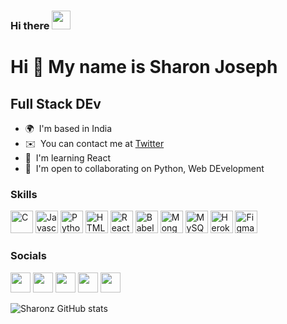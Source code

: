### Hi there   <img src="https://raw.githubusercontent.com/MartinHeinz/MartinHeinz/master/wave.gif" width="30px">

Hi 👋 My name is Sharon Joseph
==============================

Full Stack DEv
--------------

* 🌍  I'm based in India
* ✉️  You can contact me at [Twitter](twitter.com/iam_sharonz)
* 🧠  I'm learning React
* 🤝  I'm open to collaborating on Python, Web DEvelopment

### Skills

<p align="left">
<a href="https://docs.microsoft.com/en-us/cpp/?view=msvc-170" target="_blank" rel="noreferrer"><img src="https://raw.githubusercontent.com/danielcranney/readme-generator/main/public/icons/skills/c-colored.svg" width="36" height="36" alt="C" /></a>
<a href="https://developer.mozilla.org/en-US/docs/Web/JavaScript" target="_blank" rel="noreferrer"><img src="https://raw.githubusercontent.com/danielcranney/readme-generator/main/public/icons/skills/javascript-colored.svg" width="36" height="36" alt="Javascript" /></a>
<a href="https://www.python.org/" target="_blank" rel="noreferrer"><img src="https://raw.githubusercontent.com/danielcranney/readme-generator/main/public/icons/skills/python-colored.svg" width="36" height="36" alt="Python" /></a>
<a href="https://developer.mozilla.org/en-US/docs/Glossary/HTML5" target="_blank" rel="noreferrer"><img src="https://raw.githubusercontent.com/danielcranney/readme-generator/main/public/icons/skills/html5-colored.svg" width="36" height="36" alt="HTML5" /></a>
<a href="https://reactjs.org/" target="_blank" rel="noreferrer"><img src="https://raw.githubusercontent.com/danielcranney/readme-generator/main/public/icons/skills/react-colored.svg" width="36" height="36" alt="React" /></a>
<a href="https://babeljs.io/" target="_blank" rel="noreferrer"><img src="https://raw.githubusercontent.com/danielcranney/readme-generator/main/public/icons/skills/babel-colored.svg" width="36" height="36" alt="Babel" /></a>
<a href="https://www.mongodb.com/" target="_blank" rel="noreferrer"><img src="https://raw.githubusercontent.com/danielcranney/readme-generator/main/public/icons/skills/mongodb-colored.svg" width="36" height="36" alt="MongoDB" /></a>
<a href="https://www.mysql.com/" target="_blank" rel="noreferrer"><img src="https://raw.githubusercontent.com/danielcranney/readme-generator/main/public/icons/skills/mysql-colored.svg" width="36" height="36" alt="MySQL" /></a>
<a href="https://www.heroku.com/" target="_blank" rel="noreferrer"><img src="https://raw.githubusercontent.com/danielcranney/readme-generator/main/public/icons/skills/heroku-colored.svg" width="36" height="36" alt="Heroku" /></a>
<a href="https://www.figma.com/" target="_blank" rel="noreferrer"><img src="https://raw.githubusercontent.com/danielcranney/readme-generator/main/public/icons/skills/figma-colored.svg" width="36" height="36" alt="Figma" /></a>
</p>


### Socials

<p align="left"> <a href="https://www.dev.to/sharonz" target="_blank" rel="noreferrer"><img src="https://raw.githubusercontent.com/danielcranney/readme-generator/main/public/icons/socials/devdotto.svg" width="32" height="32" /></a> <a href="https://sharonz" target="_blank" rel="noreferrer"><img src="https://raw.githubusercontent.com/danielcranney/readme-generator/main/public/icons/socials/hashnode.svg" width="32" height="32" /></a> <a href="https://www.linkedin.com/in/iamsharonz" target="_blank" rel="noreferrer"><img src="https://raw.githubusercontent.com/danielcranney/readme-generator/main/public/icons/socials/linkedin.svg" width="32" height="32" /></a> <a href="https://www.stackoverflow.com/users/18809763" target="_blank" rel="noreferrer"><img src="https://raw.githubusercontent.com/danielcranney/readme-generator/main/public/icons/socials/stackoverflow.svg" width="32" height="32" /></a> <a href="https://www.twitter.com/iam_sharonz" target="_blank" rel="noreferrer"><img src="https://raw.githubusercontent.com/danielcranney/readme-generator/main/public/icons/socials/twitter.svg" width="32" height="32" /></a></p>

![Sharonz GitHub stats](https://github-readme-stats.vercel.app/api?username=iamsharonz&theme=chartreuse-dark&show_icons=true)


<!--
<p align="center">
<img align="center" src="https://github-readme-stats.vercel.app/api?username=sharonzacharia&theme=dark&show_icons=true&hide=contribs,prs">

<img align="center" src="https://github-readme-stats.vercel.app/api/top-langs/?username=sharonzacharia&layout=compact&theme=dark">
</p>


## Technologies and Tools

![](https://img.shields.io/badge/Code-Python-informational?style=flat&logo=python&logoColor=yellow&color=success)
![](https://img.shields.io/badge/Code-Dart-informational?style=flat&logo=dart&logoColor=blue&color=success)
![](https://img.shields.io/badge/Framework-Django-informational?style=flat&logo=django&logoColor=green&color=success)
![](https://img.shields.io/badge/Framework-Flask-informational?style=flat&logo=flask&logoColor=white&color=success)
![](https://img.shields.io/badge/Framework-Flutter-informational?style=flat&logo=flutter&logoColor=blue&color=success)


![](https://img.shields.io/badge/IDE-VSCode-informational?style=flat&logo=visual-studio-code&logoColor=blue&color=success)
![](https://img.shields.io/badge/IDE-AndroidStudio-informational?style=flat&logo=android-studio&logoColor=green&color=success)

![](https://img.shields.io/badge/DB-Postgres-informational?style=flat&logo=postgresql&logoColor=blue&color=success)
![](https://img.shields.io/badge/DB-MongoDB-informational?style=flat&logo=mongodb&logoColor=green&color=success)
![](https://img.shields.io/badge/Tool-FireBase-informational?style=flat&logo=firebase&logoColor=yellow&color=success)

Currently disabled repo stats card
[![Readme Card](https://github-readme-stats.vercel.app/api/pin/?username=mrnobody503&repo=github-readme-stats)](https://github.com/anuraghazra/github-readme-stats)



**MrNobody503/MrNobody503** is a ✨ _special_ ✨ repository because its `README.md` (this file) appears on your GitHub profile.

Here are some ideas to get you started:

- 🔭 I’m currently working on ...
- 🌱 I’m currently learning ...
- 👯 I’m looking to collaborate on ...
- 🤔 I’m looking for help with ...
- 💬 Ask me about ...
- 📫 How to reach me: ...
- 😄 Pronouns: ...
- ⚡ Fun fact: ...
-->
